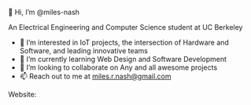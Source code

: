 👋 Hi, I’m @miles-nash

An Electrical Engineering and Computer Science student at UC Berkeley

- 👀 I’m interested in IoT projects, the intersection of Hardware and Software, and leading innovative teams
- 🌱 I’m currently learning Web Design and Software Development
- 💞️ I’m looking to collaborate on Any and all awesome projects
- 📫 Reach out to me at miles.r.nash@gmail.com 

Website:


<!---
miles-nash/miles-nash is a ✨ special ✨ repository because its `README.md` (this file) appears on your GitHub profile.
You can click the Preview link to take a look at your changes.
--->
